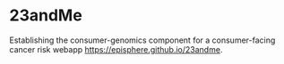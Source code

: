 # 23andMe
Establishing the consumer-genomics component for a consumer-facing cancer risk webapp https://episphere.github.io/23andme.
